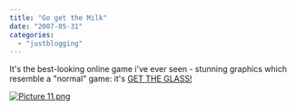 ```yaml
---
title: "Go get the Milk"
date: "2007-05-31"
categories: 
  - "justblogging"
---
```


It's the best-looking online game i've ever seen - stunning graphics which resemble a "normal" game: it's [GET THE GLASS!](http://www.gettheglass.com/)

[![Picture 11.png](/media/static/blog_img/Picture%2011.png)](http://people.kmi.open.ac.uk/mikele/blog/wp-content/uploads/2007/05/Picture%2011.png "Picture 11.png")
